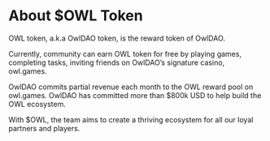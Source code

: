 # About $OWL Token

OWL token, a.k.a OwlDAO token, is the reward token of OwlDAO.&#x20;

Currently, community can earn OWL token for free by playing games, completing tasks, inviting friends on OwlDAO’s signature casino, owl.games.&#x20;

OwlDAO commits partial revenue each month to the OWL reward pool on owl.games. OwlDAO has committed more than $800k USD to help build the OWL ecosystem.

With $OWL, the team aims to create a thriving ecosystem for all our loyal partners and players.
